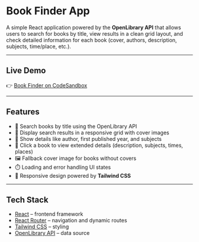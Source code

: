 # Book Finder App

A simple React application powered by the **OpenLibrary API** that allows users to search for books by title, view results in a clean grid layout, and check detailed information for each book (cover, authors, description, subjects, time/place, etc.).

---

## Live Demo

👉 [Book Finder on CodeSandbox](https://4pxcz7-5173.csb.app/)

---

## Features

- 🔎 Search books by title using the OpenLibrary API  
- 📖 Display search results in a responsive grid with cover images  
- 📅 Show details like author, first published year, and subjects  
- 📜 Click a book to view extended details (description, subjects, times, places)  
- 🖼️ Fallback cover image for books without covers  
- ⏱️ Loading and error handling UI states  
- 📱 Responsive design powered by **Tailwind CSS**  

---

## Tech Stack

- [React](https://reactjs.org/) – frontend framework  
- [React Router](https://reactrouter.com/) – navigation and dynamic routes  
- [Tailwind CSS](https://tailwindcss.com/) – styling  
- [OpenLibrary API](https://openlibrary.org/developers/api) – data source  
